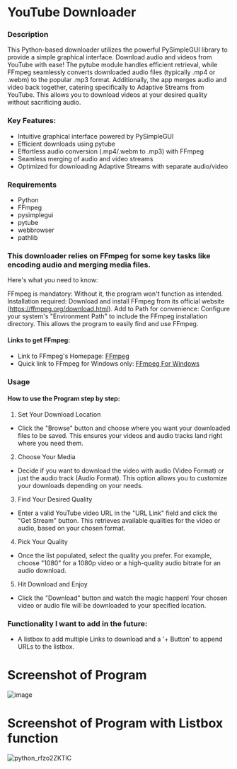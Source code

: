 # YouTube Downloader
### Description
This Python-based downloader utilizes the powerful PySimpleGUI library to provide a simple graphical interface. Download audio and videos from YouTube with ease! The pytube module handles efficient retrieval, while FFmpeg seamlessly converts downloaded audio files (typically .mp4 or .webm) to the popular .mp3 format. Additionally, the app merges audio and video back together, catering specifically to Adaptive Streams from YouTube. This allows you to download videos at your desired quality without sacrificing audio.

### Key Features:
- Intuitive graphical interface powered by PySimpleGUI
- Efficient downloads using pytube
- Effortless audio conversion (.mp4/.webm to .mp3) with FFmpeg
- Seamless merging of audio and video streams
- Optimized for downloading Adaptive Streams with separate audio/video


### Requirements
- Python
- FFmpeg
- pysimplegui
- pytube
- webbrowser
- pathlib

### This downloader relies on FFmpeg for some key tasks like encoding audio and merging media files.

Here's what you need to know:

FFmpeg is mandatory: Without it, the program won't function as intended.
Installation required: Download and install FFmpeg from its official website (https://ffmpeg.org/download.html).
Add to Path for convenience: Configure your system's "Environment Path" to include the FFmpeg installation directory. This allows the program to easily find and use FFmpeg.

#### Links to get FFmpeg:
- Link to FFmpeg's Homepage: [FFmpeg](https://www.ffmpeg.org/)
- Quick link to FFmpeg for Windows only: [FFmpeg For Windows](https://www.gyan.dev/ffmpeg/builds/)

### Usage
#### How to use the Program step by step:
1. Set Your Download Location
  - Click the "Browse" button and choose where you want your downloaded files to be saved. This ensures your videos and audio tracks land right where you need them.
2. Choose Your Media
  - Decide if you want to download the video with audio (Video Format) or just the audio track (Audio Format). This option allows you to customize your downloads depending on your needs.
3. Find Your Desired Quality
  - Enter a valid YouTube video URL in the "URL Link" field and click the "Get Stream" button. This retrieves available qualities for the video or audio, based on your chosen format.
4. Pick Your Quality
  - Once the list populated, select the quality you prefer. For example, choose "1080" for a 1080p video or a high-quality audio bitrate for an audio download.
5. Hit Download and Enjoy
  - Click the "Download" button and watch the magic happen! Your chosen video or audio file will be downloaded to your specified location.

### Functionality I want to add in the future:

- A listbox to add multiple Links to download and a '+ Button' to append URLs to the listbox.

# Screenshot of Program
![image](https://github.com/zaricj/YouTubeDL/assets/93329694/8bd2aa6f-a112-4a0c-b5d8-7691d8f9024b)

# Screenshot of Program with Listbox function
![python_rfzo2ZKTlC](https://github.com/zaricj/YouTubeDL/assets/93329694/fe3d4579-cd63-495a-bc42-3d0858c4dbf6)
